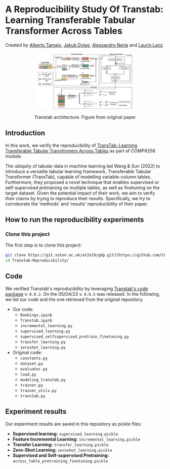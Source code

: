 # A Reproducibility Study Of Transtab: Learning Transferable Tabular Transformer Across Tables
Created by <a href="https://github.com/albertotamajo" target="_blank">Alberto Tamajo</a>, <a href="https://github.com/JakubDylag" target="_blank">Jakub Dylag</a>, <a href="" target="_blank">Alessandro Nerla</a> and <a href="" target="_blank">Laurin Lanz</a>.

<p align="center">
  <img src="https://github.com/COMP6258-Reproducibility-Challenge/TransTab-Reproducibility/blob/main/transtab.png", width="60%", height="60%"/>
  <p align="center">Transtab architecture. Figure from original paper</p>
</p>

## Introduction
In this work, we verify the reproducibility of <a href="https://arxiv.org/abs/2205.09328" target="_blank">TransTab: Learning Transferable Tabular Transformers Across Tables</a> as part of COMP6258 module.

The ubiquity of tabular data in machine learning led Wang & Sun (2022) to introduce a versatile tabular learning framework, Transferable Tabular Transformer (TransTab), capable of modelling variable-column tables. Furthermore, they proposed a novel technique that enables supervised or self-supervised pretraining on multiple tables, as well as finetuning on the target dataset. Given the potential impact of their work, we aim to verify their claims by trying to reproduce their results. Specifically, we try to corroborate the ’methods’ and ’results’ reproducibility of their paper.

## How to run the reproducibility experiments
### Clone this project
The first step is to clone this project:
```bash
git clone https://git.soton.ac.uk/at2n19/gdp.git](https://github.com/COMP6258-Reproducibility-Challenge/TransTab-Reproducibility.git
cd Transtab-Reproducibility/
```

## Code
We verified Transtab's reproducibility by leveraging <a href="https://github.com/RyanWangZf/transtab">Transtab's code package</a> v. `0.0.2`. On the 05/04/23 v. `0.0.5` was released. In the following, we list our code and the one retrieved from the original repository.
- Our code:
  - `Rankings.ipynb`
  - `Transtab.ipynb`
  - `incremental_learning.py`
  - `supervised_learning.py`
  - `supervised_selfsupervised_pretrain_finetuning.py`
  - `transfer_learning.py`
  - `zeroshot_learning.py`
- Original code:
  - `constants.py`
  - `dataset.py`
  - `evaluator.py`
  - `load.py`
  - `modeling_transtab.py`
  - `trainer.py`
  - `trainer_utils.py`
  - `transtab.py`

## Experiment results
Our experiment results are saved in this repository as pickle files:
- **Supervised learning:** `supervised_learning.pickle`
- **Feature Incremental Learning:** `incremental_learning.pickle`
- **Transfer Learning:** `transfer_learning.pickle`
- **Zero-Shot Learning:** `zeroshot_learning.pickle`
- **Supervised and Self-supervised Pretraining:** `across_table_pretraining_finetuning.pickle`
